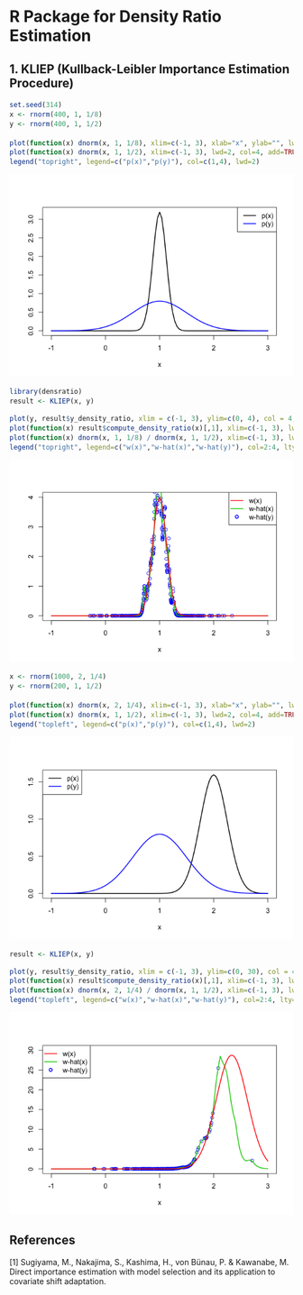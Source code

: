 # R Package for Density Ratio Estimation



## 1. KLIEP (Kullback-Leibler Importance Estimation Procedure)


```r
set.seed(314)
x <- rnorm(400, 1, 1/8)
y <- rnorm(400, 1, 1/2)

plot(function(x) dnorm(x, 1, 1/8), xlim=c(-1, 3), xlab="x", ylab="", lwd=2)
plot(function(x) dnorm(x, 1, 1/2), xlim=c(-1, 3), lwd=2, col=4, add=TRUE)
legend("topright", legend=c("p(x)","p(y)"), col=c(1,4), lwd=2)
```

![](README_files/figure-html/unnamed-chunk-1-1.png)


```r
library(densratio)
result <- KLIEP(x, y)
```


```r
plot(y, result$y_density_ratio, xlim = c(-1, 3), ylim=c(0, 4), col = 4, xlab = "x", ylab = "")
plot(function(x) result$compute_density_ratio(x)[,1], xlim=c(-1, 3), lwd=2, col=3, add=TRUE)
plot(function(x) dnorm(x, 1, 1/8) / dnorm(x, 1, 1/2), xlim=c(-1, 3), lwd=2, col=2, add=TRUE)
legend("topright", legend=c("w(x)","w-hat(x)","w-hat(y)"), col=2:4, lty=c(1,1,NA), lwd=2, pch=c(NA,NA,1))
```

![](README_files/figure-html/unnamed-chunk-3-1.png)


```r
x <- rnorm(1000, 2, 1/4)
y <- rnorm(200, 1, 1/2)

plot(function(x) dnorm(x, 2, 1/4), xlim=c(-1, 3), xlab="x", ylab="", lwd=2)
plot(function(x) dnorm(x, 1, 1/2), xlim=c(-1, 3), lwd=2, col=4, add=TRUE)
legend("topleft", legend=c("p(x)","p(y)"), col=c(1,4), lwd=2)
```

![](README_files/figure-html/unnamed-chunk-4-1.png)


```r
result <- KLIEP(x, y)
```


```r
plot(y, result$y_density_ratio, xlim = c(-1, 3), ylim=c(0, 30), col = 4, xlab = "x", ylab = "")
plot(function(x) result$compute_density_ratio(x)[,1], xlim=c(-1, 3), lwd=2, col=3, add=TRUE)
plot(function(x) dnorm(x, 2, 1/4) / dnorm(x, 1, 1/2), xlim=c(-1, 3), lwd=2, col=2, add=TRUE)
legend("topleft", legend=c("w(x)","w-hat(x)","w-hat(y)"), col=2:4, lty=c(1,1,NA), lwd=2, pch=c(NA,NA,1))
```

![](README_files/figure-html/unnamed-chunk-6-1.png)

## References

[1] Sugiyama, M., Nakajima, S., Kashima, H., von Bünau, P. & Kawanabe, M. 
Direct importance estimation with model selection and its application to covariate shift adaptation. 

